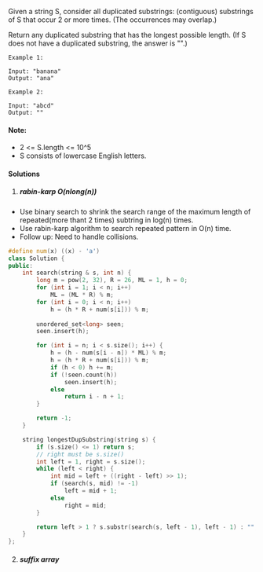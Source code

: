 Given a string S, consider all duplicated substrings: (contiguous) substrings of S that occur 2 or more times.  (The occurrences may overlap.)

Return any duplicated substring that has the longest possible length.  (If S does not have a duplicated substring, the answer is "".)

 

```
Example 1:

Input: "banana"
Output: "ana"

Example 2:

Input: "abcd"
Output: ""
```

 

#### Note:

-    2 <= S.length <= 10^5
-    S consists of lowercase English letters.


#### Solutions

1. ##### rabin-karp O(nlong(n))


- Use binary search to shrink the search range of the maximum length of repeated(more thant 2 times) subtring in log(n) times.
- Use rabin-karp algorithm to search repeated pattern in O(n) time.
- Follow up: Need to handle collisions.

```c++
#define num(x) ((x) - 'a')
class Solution {
public:
    int search(string & s, int n) {
        long m = pow(2, 32), R = 26, ML = 1, h = 0;
        for (int i = 1; i < n; i++)
            ML = (ML * R) % m;
        for (int i = 0; i < n; i++)
            h = (h * R + num(s[i])) % m;
        
        unordered_set<long> seen;
        seen.insert(h);

        for (int i = n; i < s.size(); i++) {
            h = (h - num(s[i - n]) * ML) % m;
            h = (h * R + num(s[i])) % m;
            if (h < 0) h += m;
            if (!seen.count(h))
                seen.insert(h);
            else
                return i - n + 1;
        }

        return -1;
    }

    string longestDupSubstring(string s) {
        if (s.size() <= 1) return s;
        // right must be s.size()
        int left = 1, right = s.size();
        while (left < right) {
            int mid = left + ((right - left) >> 1);
            if (search(s, mid) != -1)
                left = mid + 1;
            else
                right = mid;
        }

        return left > 1 ? s.substr(search(s, left - 1), left - 1) : "";
    }
};
```

2. ##### suffix array


